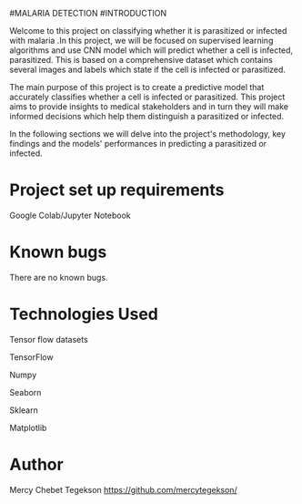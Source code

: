 
#MALARIA DETECTION
#INTRODUCTION

Welcome to this project on classifying whether it is parasitized or infected with malaria .In this project, we will be focused on supervised learning algorithms and use CNN model which will predict whether a cell is infected, parasitized. This is based on a comprehensive dataset which contains several images and labels which state if the cell is infected or parasitized.

The main purpose of this project is to create a predictive model that accurately classifies whether a cell is infected or parasitized. This project aims to provide insights to medical stakeholders and in turn they will make informed decisions which help them distinguish a parasitized or infected.

In the following sections we will delve into the project's methodology, key findings and the models' performances in predicting a parasitized or infected.
# Project set up requirements
Google Colab/Jupyter Notebook
# Known bugs
There are no known bugs.
# Technologies Used
Tensor flow datasets

TensorFlow

Numpy

Seaborn

Sklearn

Matplotlib
# Author
Mercy Chebet Tegekson https://github.com/mercytegekson/





